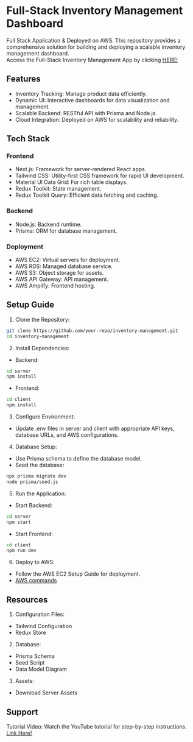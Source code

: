 # Full-Stack Inventory Management Dashboard
 Full Stack Application & Deployed on AWS. This repository provides a comprehensive solution for building and deploying a scalable inventory management dashboard.  
Access the Full-Stack Inventory Management App by clicking [HERE!](https://main.dl2vtbwbu9zvg.amplifyapp.com/)

## Features
* Inventory Tracking: Manage product data efficiently.
* Dynamic UI: Interactive dashboards for data visualization and management.
* Scalable Backend: RESTful API with Prisma and Node.js.
* Cloud Integration: Deployed on AWS for scalability and reliability.

## Tech Stack
### Frontend
* Next.js: Framework for server-rendered React apps.
* Tailwind CSS: Utility-first CSS framework for rapid UI development.
* Material UI Data Grid: For rich table displays.
* Redux Toolkit: State management.
* Redux Toolkit Query: Efficient data fetching and caching.

### Backend
* Node.js: Backend runtime.
* Prisma: ORM for database management.

### Deployment
* AWS EC2: Virtual servers for deployment.
* AWS RDS: Managed database service.
* AWS S3: Object storage for assets.
* AWS API Gateway: API management.
* AWS Amplify: Frontend hosting.

## Setup Guide

1. Clone the Repository:

```bash
git clone https://github.com/your-repo/inventory-management.git
cd inventory-management
```

2. Install Dependencies:
* Backend:
```bash
cd server
npm install
```
* Frontend:
```bash
cd client
npm install
```

3. Configure Environment:
* Update .env files in server and client with appropriate API keys, database URLs, and AWS configurations.

4. Database Setup:
* Use Prisma schema to define the database model.
* Seed the database:
```bash
npx prisma migrate dev
node prisma/seed.js
```

5. Run the Application:
* Start Backend:
```bash
cd server
npm start
```

* Start Frontend:
```bash
cd client
npm run dev
```
6. Deploy to AWS:
* Follow the AWS EC2 Setup Guide for deployment.
* [AWS commands](https://github.com/ed-roh/inventory-management/blob/master/server/aws-ec2-instructions.md)

## Resources
1. Configuration Files:
* Tailwind Configuration
* Redux Store

2. Database:
* Prisma Schema
* Seed Script
* Data Model Diagram

3. Assets:
* Download Server Assets

## Support
Tutorial Video: Watch the YouTube tutorial for step-by-step instructions. [Link Here!](https://youtu.be/ddKQ8sZo_v8?si=0idf-ncs2-GLme9l)
